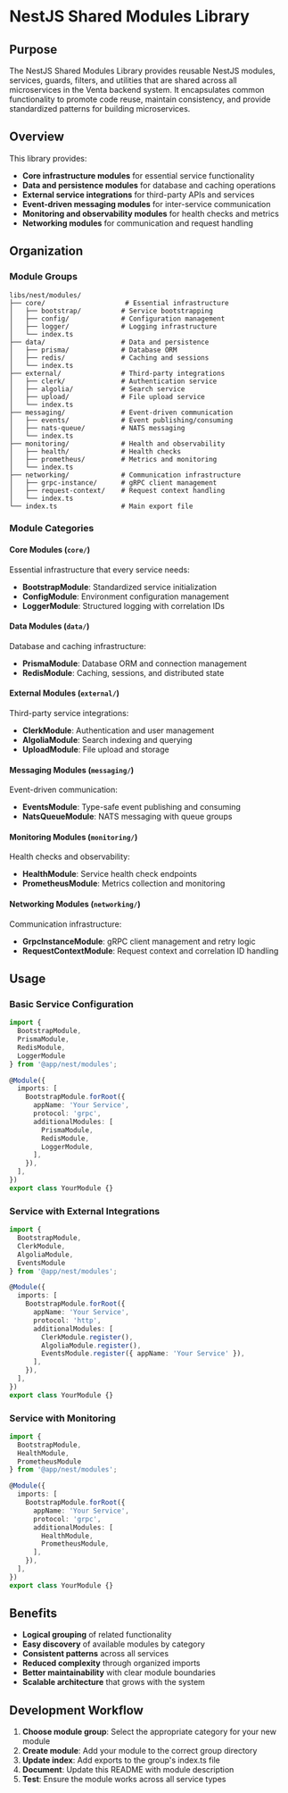# NestJS Shared Modules Library

## Purpose

The NestJS Shared Modules Library provides reusable NestJS modules, services, guards, filters, and utilities that are shared across all microservices in the Venta backend system. It encapsulates common functionality to promote code reuse, maintain consistency, and provide standardized patterns for building microservices.

## Overview

This library provides:
- **Core infrastructure modules** for essential service functionality
- **Data and persistence modules** for database and caching operations
- **External service integrations** for third-party APIs and services
- **Event-driven messaging modules** for inter-service communication
- **Monitoring and observability modules** for health checks and metrics
- **Networking modules** for communication and request handling

## Organization

### Module Groups

```
libs/nest/modules/
├── core/                    # Essential infrastructure
│   ├── bootstrap/          # Service bootstrapping
│   ├── config/             # Configuration management
│   ├── logger/             # Logging infrastructure
│   └── index.ts
├── data/                   # Data and persistence
│   ├── prisma/             # Database ORM
│   ├── redis/              # Caching and sessions
│   └── index.ts
├── external/               # Third-party integrations
│   ├── clerk/              # Authentication service
│   ├── algolia/            # Search service
│   ├── upload/             # File upload service
│   └── index.ts
├── messaging/              # Event-driven communication
│   ├── events/             # Event publishing/consuming
│   ├── nats-queue/         # NATS messaging
│   └── index.ts
├── monitoring/             # Health and observability
│   ├── health/             # Health checks
│   ├── prometheus/         # Metrics and monitoring
│   └── index.ts
├── networking/             # Communication infrastructure
│   ├── grpc-instance/      # gRPC client management
│   ├── request-context/    # Request context handling
│   └── index.ts
└── index.ts                # Main export file
```

### Module Categories

#### **Core Modules** (`core/`)
Essential infrastructure that every service needs:
- **BootstrapModule**: Standardized service initialization
- **ConfigModule**: Environment configuration management
- **LoggerModule**: Structured logging with correlation IDs

#### **Data Modules** (`data/`)
Database and caching infrastructure:
- **PrismaModule**: Database ORM and connection management
- **RedisModule**: Caching, sessions, and distributed state

#### **External Modules** (`external/`)
Third-party service integrations:
- **ClerkModule**: Authentication and user management
- **AlgoliaModule**: Search indexing and querying
- **UploadModule**: File upload and storage

#### **Messaging Modules** (`messaging/`)
Event-driven communication:
- **EventsModule**: Type-safe event publishing and consuming
- **NatsQueueModule**: NATS messaging with queue groups

#### **Monitoring Modules** (`monitoring/`)
Health checks and observability:
- **HealthModule**: Service health check endpoints
- **PrometheusModule**: Metrics collection and monitoring

#### **Networking Modules** (`networking/`)
Communication infrastructure:
- **GrpcInstanceModule**: gRPC client management and retry logic
- **RequestContextModule**: Request context and correlation ID handling

## Usage

### Basic Service Configuration

```typescript
import { 
  BootstrapModule,
  PrismaModule, 
  RedisModule,
  LoggerModule 
} from '@app/nest/modules';

@Module({
  imports: [
    BootstrapModule.forRoot({
      appName: 'Your Service',
      protocol: 'grpc',
      additionalModules: [
        PrismaModule,
        RedisModule,
        LoggerModule,
      ],
    }),
  ],
})
export class YourModule {}
```

### Service with External Integrations

```typescript
import { 
  BootstrapModule,
  ClerkModule,
  AlgoliaModule,
  EventsModule 
} from '@app/nest/modules';

@Module({
  imports: [
    BootstrapModule.forRoot({
      appName: 'Your Service',
      protocol: 'http',
      additionalModules: [
        ClerkModule.register(),
        AlgoliaModule.register(),
        EventsModule.register({ appName: 'Your Service' }),
      ],
    }),
  ],
})
export class YourModule {}
```

### Service with Monitoring

```typescript
import { 
  BootstrapModule,
  HealthModule,
  PrometheusModule 
} from '@app/nest/modules';

@Module({
  imports: [
    BootstrapModule.forRoot({
      appName: 'Your Service',
      protocol: 'grpc',
      additionalModules: [
        HealthModule,
        PrometheusModule,
      ],
    }),
  ],
})
export class YourModule {}
```

## Benefits

- **Logical grouping** of related functionality
- **Easy discovery** of available modules by category
- **Consistent patterns** across all services
- **Reduced complexity** through organized imports
- **Better maintainability** with clear module boundaries
- **Scalable architecture** that grows with the system

## Development Workflow

1. **Choose module group**: Select the appropriate category for your new module
2. **Create module**: Add your module to the correct group directory
3. **Update index**: Add exports to the group's index.ts file
4. **Document**: Update this README with module description
5. **Test**: Ensure the module works across all service types 